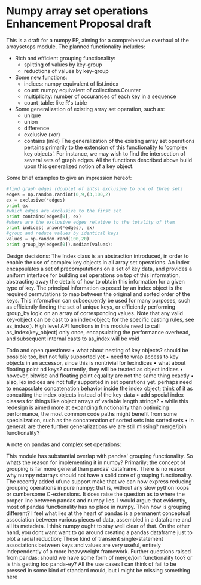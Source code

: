 Numpy array set operations Enhancement Proposal draft
====================

This is a draft for a numpy EP, aiming for a comprehensive overhaul of the arraysetops module. The planned functionality includes:

* Rich and efficient grouping functionality:
  * splitting of values by key-group
  * reductions of values by key-group
* Some new functions:
  * indices: numpy equivalent of list.index
  * count: numpy equivalent of collections.Counter
  * multiplicity: number of occurances of each key in a sequence
  * count_table: like R's table
* Some generalization of existing array set operation, such as:
  * unique 
  * union
  * difference
  * exclusive (xor)
  * contains (in1d)
The generalization of the existing array set operations pertains primarily to the extension of this functionality to 'complex key objects'. For instance, we may wish to find the intersection of several sets of graph edges. All the functions described above build upon this generalized notion of a key object.

Some brief examples to give an impression hereof:
```python
#find graph edges (doublet of ints) exclusive to one of three sets
edges = np.random.randint(0,9,(3,100,2)
ex = exclusive(*edges)
print ex
#which edges are exclusive to the first set
print contains(edges[0], ex)
#where are the exclusive edges relative to the totality of them
print indices( union(*edges), ex)
#group and reduce values by identical keys
values = np.random.rand(100,20)
print group_by(edges[0]).median(values):
```

Design decisions:
The Index class is an abstraction introduced, in order to enable the use of complex key objects in all array set operations.
An index encapsulates a set of precomputations on a set of key data, and provides a uniform interface for building set operations on top of this information, abstracting away the details of how to obtain this information for a given type of key.
The principal information exposed by an index object is the required permutations to map between the original and sorted order of the keys. This information can subsequently be used for many purposes, such as efficiently finding the set of unique keys, or efficiently performing group_by logic on an array of corresponding values.
Note that any valid key-object can be cast to an index-object; for the specific casting rules, see as_index(). High level API functions in this module need to call as_index(key_object) only once, encapsulating the performance overhead, and subsequent internal casts to as_index will be void

Todo and open questions:
•	what about nesting of key objects? should be possible too, but not fully supported yet
•	need to wrap access to key objects in an accessor, since this is nontrivial for lexindices
•	what about floating point nd keys? currently, they will be treated as object indices
•	however, bitwise and floating point equality are not the same thing exactly
•	also, lex indices are not fully supported in set operations yet. perhaps need to encapsulate concatenation behavior inside the index object; think of it as concatting the index objects instead of the key-data
•	add special index classes for things like object arrays of variable length strings?
•	while this redesign is aimed more at expanding functionality than optimizing performance, the most common code paths might benefit from some specialization, such as the concatenation of sorted sets into sorted sets
•	in general: are there further generalizations we are still missing? merge/join functionality?


A note on pandas and complex set operations:

This module has substantial overlap with pandas' grouping functionality. So whats the reason for implementing it in numpy?
Primarily; the concept of grouping is far more general than pandas' dataframe. There is no reason why numpy ndarrays should not have a solid core of grouping functionality. The recently added ufunc support make that we can now express reducing grouping operations in pure numpy; that is, without any slow python loops or cumbersome C-extensions.
It does raise the question as to where the proper line between pandas and numpy lies. I would argue that evidently, most of pandas functionality has no place in numpy. Then how is grouping different? I feel what lies at the heart of pandas is a permanent conceptual association between various pieces of data, assembled in a dataframe and all its metadata. I think numpy ought to stay well clear of that.
On the other hand, you dont want want to go around creating a pandas dataframe just to plot a radial reduction; These kind of transient single-statement associations between keys and values are very useful, entirely independently of a more heavyweight framework.
Further questions raised from pandas: should we have some form of merge/join functionality too? or is this getting too panda-ey? All the use cases I can think of fail to be pressed in some kind of standard mould, but i might be missing something here

